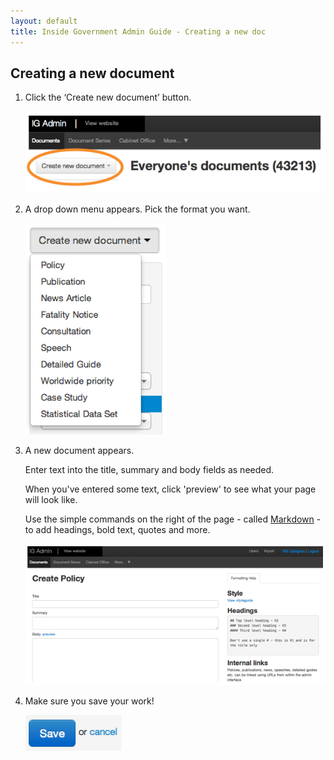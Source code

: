 ```yaml
---
layout: default
title: Inside Government Admin Guide - Creating a new doc
---
```


## Creating a new document

1. Click the ‘Create new document’ button.

	![Create new document 1](creating-a-new-doc-1.png)
	

2. A drop down menu appears. Pick the format you want.

	![Create new document 2](creating-a-new-doc-2.png)
	
3. A new document appears.

	Enter text into the title, summary and body fields as needed.
	
	When you've entered some text, click 'preview' to see what your page will look like.
	
	Use the simple commands on the right of the page - called [Markdown](/inside-government-admin-guide/first-steps/markdown.html) - to add headings, bold text, quotes and more.

	![Create new document 3](creating-a-new-doc-3.png)
	
4. Make sure you save your work!

	![Create new document 4](creating-a-new-doc-4.png)


